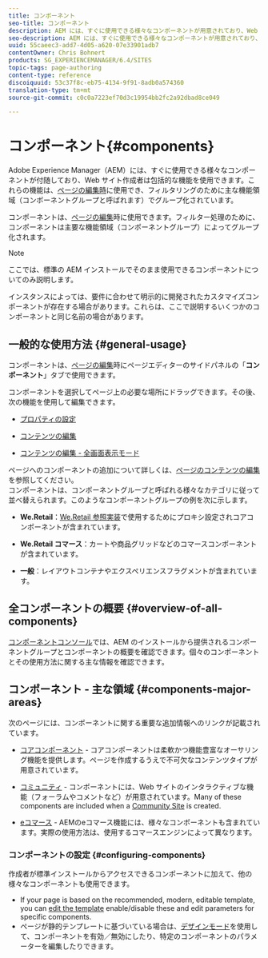 ```yaml
---
title: コンポーネント
seo-title: コンポーネント
description: AEM には、すぐに使用できる様々なコンポーネントが用意されており、Web サイト作成者は包括的な機能を使用できます
seo-description: AEM には、すぐに使用できる様々なコンポーネントが用意されており、Web サイト作成者は包括的な機能を使用できます
uuid: 55caeec3-add7-4d05-a620-07e33901adb7
contentOwner: Chris Bohnert
products: SG_EXPERIENCEMANAGER/6.4/SITES
topic-tags: page-authoring
content-type: reference
discoiquuid: 53c37f8c-eb75-4134-9f91-8adb0a574360
translation-type: tm+mt
source-git-commit: c0c0a7223ef70d3c19954bb2fc2a92dbad8ce049

---
```



# コンポーネント{#components}

Adobe Experience Manager（AEM）には、すぐに使用できる様々なコンポーネントが付随しており、Web サイト作成者は包括的な機能を使用できます。これらの機能は、[ページの編集時](/help/sites-authoring/editing-content.md)に使用でき、フィルタリングのために主な機能領域（コンポーネントグループと呼ばれます）でグループ化されています。

コンポーネントは、[ページの編集](/help/sites-authoring/editing-content.md)時に使用できます。フィルター処理のために、コンポーネントは主要な機能領域（コンポーネントグループ）によってグループ化されます。

>[!NOTE]
>
>ここでは、標準の AEM インストールでそのまま使用できるコンポーネントについてのみ説明します。
>
>インスタンスによっては、要件に合わせて明示的に開発されたカスタマイズコンポーネントが存在する場合があります。これらは、ここで説明するいくつかのコンポーネントと同じ名前の場合があります。

## 一般的な使用方法 {#general-usage}

コンポーネントは、[ページの編集](/help/sites-authoring/editing-content.md)時にページエディターのサイドパネルの「**コンポーネント**」タブで使用できます。

コンポーネントを選択してページ上の必要な場所にドラッグできます。その後、次の機能を使用して編集できます。

* [プロパティの設定](/help/sites-authoring/editing-page-properties.md)
* [コンテンツの編集](/help/sites-authoring/editing-content.md)

* [コンテンツの編集 - 全画面表示モード](/help/sites-authoring/editing-content.md#edit-content-full-screen-mode)

ページへのコンポーネントの追加について詳しくは、[ページのコンテンツの編集](/help/sites-authoring/editing-content.md)を参照してください。\
コンポーネントは、コンポーネントグループと呼ばれる様々なカテゴリに従って並べ替えられます。このようなコンポーネントグループの例を次に示します。

* **We.Retail**：[We.Retail 参照実装](/help/sites-developing/we-retail.md)で使用するためにプロキシ設定されコアコンポーネントが含まれています。

* **We.Retail コマース**：カートや商品グリッドなどのコマースコンポーネントが含まれています。

* **一般**：レイアウトコンテナやエクスペリエンスフラグメントが含まれています。

## 全コンポーネントの概要 {#overview-of-all-components}

[コンポーネントコンソール](/help/sites-authoring/default-components-console.md)では、AEM のインストールから提供されるコンポーネントグループとコンポーネントの概要を確認できます。個々のコンポーネントとその使用方法に関する主な情報を確認できます。

## コンポーネント - 主な領域 {#components-major-areas}

次のページには、コンポーネントに関する重要な追加情報へのリンクが記載されています。

* [コアコンポーネント](https://docs.adobe.com/content/help/en/experience-manager-core-components/using/introduction.html) - コアコンポーネントは柔軟かつ機能豊富なオーサリング機能を提供します。ページを作成するうえで不可欠なコンテンツタイプが用意されています。

* [コミュニティ](/help/communities/author-communities.md) - コンポーネントには、Web サイトのインタラクティブな機能（フォーラムやコメントなど）が用意されています。Many of these components are included when a [Community Site](/help/communities/overview.md) is created.

* [eコマース](/help/sites-administering/ecommerce.md) - AEMのeコマース機能には、様々なコンポーネントも含まれています。実際の使用方法は、使用するコマースエンジンによって異なります。

### コンポーネントの設定 {#configuring-components}

作成者が標準インストールからアクセスできるコンポーネントに加えて、他の様々なコンポーネントも使用できます。

* If your page is based on the recommended, modern, editable template, you can [edit the template](/help/sites-authoring/templates.md) enable/disable these and edit parameters for specific components.
* ページが静的テンプレートに基づいている場合は、[デザインモード](/help/sites-authoring/default-components-designmode.md#enable-disable-components)を使用して、コンポーネントを有効／無効にしたり、特定のコンポーネントのパラメーターを編集したりできます。

